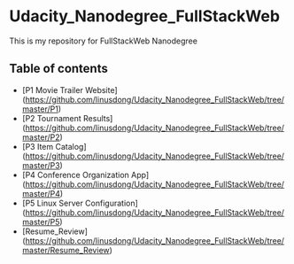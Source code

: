 # Udacity_Nanodegree_FullStackWeb
This is my repository for FullStackWeb Nanodegree

## Table of contents
* [P1 Movie Trailer Website] (https://github.com/linusdong/Udacity_Nanodegree_FullStackWeb/tree/master/P1)
* [P2 Tournament Results] (https://github.com/linusdong/Udacity_Nanodegree_FullStackWeb/tree/master/P2)
* [P3 Item Catalog] (https://github.com/linusdong/Udacity_Nanodegree_FullStackWeb/tree/master/P3)
* [P4 Conference Organization App] (https://github.com/linusdong/Udacity_Nanodegree_FullStackWeb/tree/master/P4)
* [P5 Linux Server Configuration] (https://github.com/linusdong/Udacity_Nanodegree_FullStackWeb/tree/master/P5)
* [Resume_Review] (https://github.com/linusdong/Udacity_Nanodegree_FullStackWeb/tree/master/Resume_Review)
